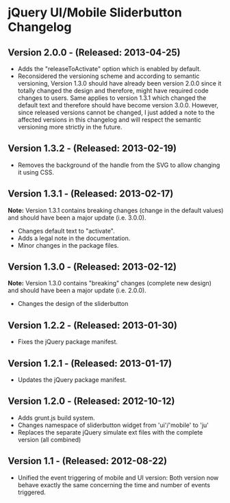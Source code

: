 jQuery UI/Mobile Sliderbutton Changelog
=======================================

Version 2.0.0 - (Released: 2013-04-25)
-------------
* Adds the "releaseToActivate" option which is enabled by default.
* Reconsidered the versioning scheme and according to semantic versioning,
  Version 1.3.0 should have already been version 2.0.0 since it totally changed
  the design and therefore, might have required code changes to users.
  Same applies to version 1.3.1 which changed the default text and therefore should
  have become version 3.0.0. However, since released versions cannot be changed,
  I just added a note to the affected versions in this changelog and will respect
  the semantic versioning more strictly in the future.

Version 1.3.2 - (Released: 2013-02-19)
-------------
* Removes the background of the handle from the SVG to allow changing it using CSS.

Version 1.3.1 - (Released: 2013-02-17)
-------------
**Note:** Version 1.3.1 contains breaking changes (change in the default values)
and should have been a major update (i.e. 3.0.0).

* Changes default text to "activate".
* Adds a legal note in the documentation.
* Minor changes in the package files.

Version 1.3.0 - (Released: 2013-02-12)
-------------
**Note:** Version 1.3.0 contains "breaking" changes (complete new design)
and should have been a major update (i.e. 2.0.0).

* Changes the design of the sliderbutton

Version 1.2.2 - (Released: 2013-01-30)
-------------
* Fixes the jQuery package manifest.

Version 1.2.1 - (Released: 2013-01-17)
-------------
* Updates the jQuery package manifest.

Version 1.2.0 - (Released: 2012-10-12)
-------------
* Adds grunt.js build system.
* Changes namespace of sliderbutton widget from 'ui'/'mobile' to 'ju'
* Replaces the separate jQuery simulate ext files with the complete version (all combined)

Version 1.1 - (Released: 2012-08-22)
-----------
* Unified the event triggering of mobile and UI version: Both version now behave
  exactly the same concerning the time and number of events triggered.